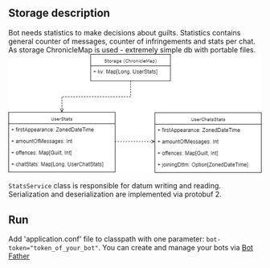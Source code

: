 ## Storage description
Bot needs statistics to make decisions about guilts. Statistics contains general counter of messages, counter of infringements and stats per chat. As storage ChronicleMap is used - extremely simple db with portable files.
![storage schema](docs/silencer_storage.png)

`StatsService` class is responsible for datum writing and reading. Serialization and deserialization are implemented via protobuf 2.

## Run
Add 'application.conf' file to classpath with one parameter: `bot-token="token_of_your_bot"`. You can create and manage your bots via [Bot Father](https://telegram.me/botfather)